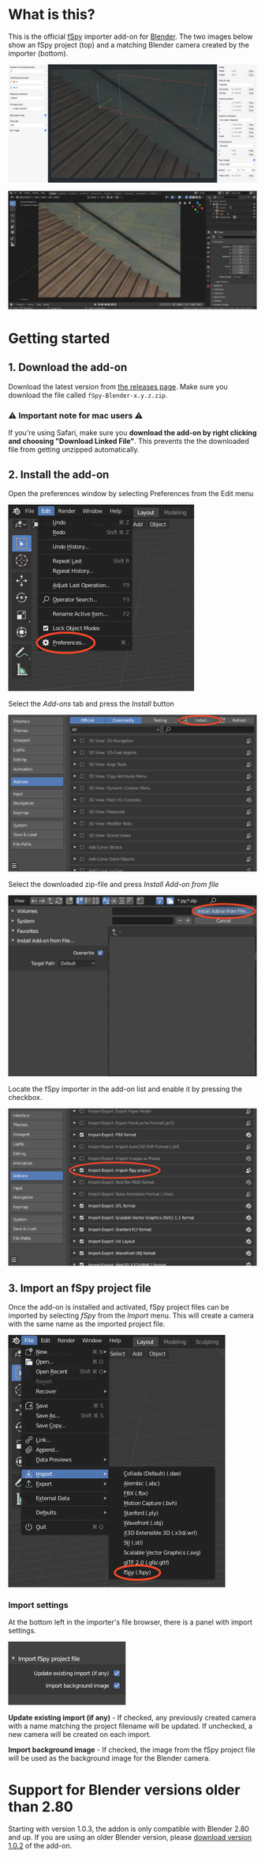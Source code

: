 # What is this?

This is the official [fSpy](https://fspy.io) importer add-on for [Blender](https://blender.org). The two images below show an fSpy project (top) and a matching Blender camera created by the importer (bottom).

![An example fSpy project](readme_images/help_fspy.jpg)

![A matching Blender camera](readme_images/help_blender.jpg)

# Getting started

## 1. Download the add-on

Download the latest version from [the releases page](https://github.com/stuffmatic/fSpy-Blender/releases). Make sure you download the file called `fSpy-Blender-x.y.z.zip`.

### ⚠️ __Important note for mac users__ ⚠️

If you're using Safari, make sure you __download the add-on by right clicking and choosing "Download Linked File"__. This prevents the the downloaded file from getting unzipped automatically.

## 2. Install the add-on

Open the preferences window by selecting Preferences from the Edit menu

![Edit -> Preferences](readme_images/help_edit_preferences.png)

Select the _Add-ons_ tab and press the _Install_ button

![Install add-on](readme_images/help_addons_install.png)

Select the downloaded zip-file and press _Install Add-on from file_

![Select the zip file](readme_images/help_select_zip.png)

Locate the fSpy importer in the add-on list and enable it by pressing the checkbox.

![Enable add-on](readme_images/help_enable_addon.png)

## 3. Import an fSpy project file

Once the add-on is installed and activated, fSpy project files can be imported by selecting _fSpy_ from the _Import_ menu. This will create a camera with the same name as the imported project file.

![Import menu](readme_images/help_import_menu.png)

### Import settings

At the bottom left in the importer's file browser, there is a panel with import settings.

![Import settings](readme_images/help_import_settings.png)

__Update existing import (if any)__ - If checked, any previously created camera with a name matching the project filename will be updated. If unchecked, a new camera will be created on each import. 

__Import background image__ - If checked, the image from the fSpy project file will be used as the background image for the Blender camera.

# Support for Blender versions older than 2.80

Starting with version 1.0.3, the addon is only compatible with Blender 2.80 and up. If you are using an older Blender version, please [download version 1.0.2](https://github.com/stuffmatic/fSpy-Blender/releases/tag/v1.0.2) of the add-on.
